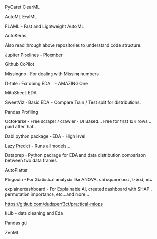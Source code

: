 PyCaret
ClearML

AutoML
EvalML

FLAML - Fast and Lightweight Auto ML

AutoKeras

Also read through above repositories to understand code structure.


Jupiter Pipelines - Ploomber

Github CoPilot

Missingno - For dealing with Missing numbers


D-tale : For doing EDA… - AMAZING One


MitoSheet: EDA 


SweetViz - Basic EDA + Compare Train / Test split for distributions.

Pandas Profiling

OctoParse - Free scraper / crawler - UI Based… Free for first 10K rows …paid after that..

Dabl python package - EDA - High level

Lazy Predict - Runs all models…

Dataprep - Python package for EDA and data distribution comparison between two data frames

AutoPlatter

Pingouin - For Statistical analysis like ANOVA, chi square test , t-test, etc

explainerdashboard - For Explainable AI, created dashboard with SHAP , permutation importance, etc…and more…

https://github.com/dudeperf3ct/practical-mlops


kLib - data cleaning and Eda

Pandas gui

ZenML
